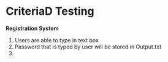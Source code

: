 # CriteriaD Testing #
**Registration System**
1. Users are able to type in text box
1. Password that is typed by user will be stored in Output.txt
1. 

